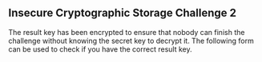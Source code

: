## Insecure Cryptographic Storage Challenge 2

The result key has been encrypted to ensure that nobody can finish the challenge without knowing the secret key to decrypt it. The following form can be used to check if you have the correct result key. 
